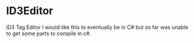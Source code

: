# ID3Editor
ID3 Tag Editor
I would like this to eventually be in C# but so far was unable to get some parts to compile in c#.
